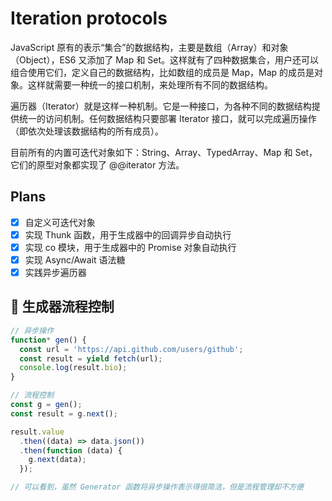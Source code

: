 # Iteration protocols

JavaScript 原有的表示“集合”的数据结构，主要是数组（Array）和对象（Object），ES6 又添加了 Map 和 Set。这样就有了四种数据集合，用户还可以组合使用它们，定义自己的数据结构，比如数组的成员是 Map，Map 的成员是对象。这样就需要一种统一的接口机制，来处理所有不同的数据结构。

遍历器（Iterator）就是这样一种机制。它是一种接口，为各种不同的数据结构提供统一的访问机制。任何数据结构只要部署 Iterator 接口，就可以完成遍历操作（即依次处理该数据结构的所有成员）。

目前所有的内置可迭代对象如下：String、Array、TypedArray、Map 和 Set，它们的原型对象都实现了 @@iterator 方法。

## Plans

- [x] 自定义可迭代对象
- [x] 实现 Thunk 函数，用于生成器中的回调异步自动执行
- [x] 实现 co 模块，用于生成器中的 Promise 对象自动执行
- [x] 实现 Async/Await 语法糖
- [x] 实践异步遍历器

##  生成器流程控制

```javascript
// 异步操作
function* gen() {
  const url = 'https://api.github.com/users/github';
  const result = yield fetch(url);
  console.log(result.bio);
}

// 流程控制
const g = gen();
const result = g.next();

result.value
  .then((data) => data.json())
  .then(function (data) {
    g.next(data);
  });

// 可以看到，虽然 Generator 函数将异步操作表示得很简洁，但是流程管理却不方便
```
